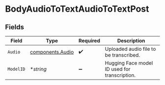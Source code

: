 # BodyAudioToTextAudioToTextPost


## Fields

| Field                                                | Type                                                 | Required                                             | Description                                          |
| ---------------------------------------------------- | ---------------------------------------------------- | ---------------------------------------------------- | ---------------------------------------------------- |
| `Audio`                                              | [components.Audio](../../models/components/audio.md) | :heavy_check_mark:                                   | Uploaded audio file to be transcribed.               |
| `ModelID`                                            | **string*                                            | :heavy_minus_sign:                                   | Hugging Face model ID used for transcription.        |